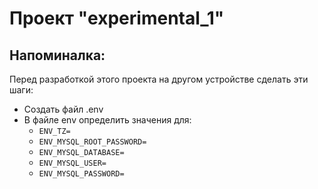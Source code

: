 # Проект "experimental_1"
## Напоминалка:
Перед разработкой этого проекта на другом устройстве сделать эти шаги:
+ Создать файл .env
+ В файле env определить значения для:
  * `ENV_TZ=`
  * `ENV_MYSQL_ROOT_PASSWORD=`
  * `ENV_MYSQL_DATABASE=`
  * `ENV_MYSQL_USER=`
  * `ENV_MYSQL_PASSWORD=`
